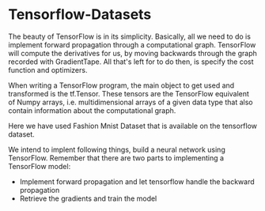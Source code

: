 # Tensorflow-Datasets

The beauty of TensorFlow is in its simplicity. Basically, all we need to do is implement forward propagation through a computational graph. TensorFlow will compute the derivatives for us, by moving backwards through the graph recorded with GradientTape. All that's left for  to do then, is specify the cost function and optimizers.

When writing a TensorFlow program, the main object to get used and transformed is the tf.Tensor. These tensors are the TensorFlow equivalent of Numpy arrays, i.e. multidimensional arrays of a given data type that also contain information about the computational graph.

Here we have used Fashion Mnist Dataset that is available on the tensorflow dataset. 

We intend to implent following things, build a neural network using TensorFlow. Remember that there are two parts to implementing a TensorFlow model:

- Implement forward propagation and let tensorflow handle the backward propagation
- Retrieve the gradients and train the model
